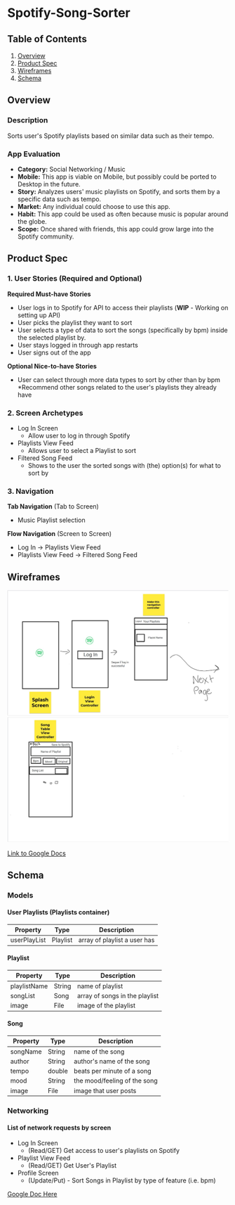 # Spotify-Song-Sorter

## Table of Contents
1. [Overview](#Overview)
1. [Product Spec](#Product-Spec)
1. [Wireframes](#Wireframes)
1. [Schema](#Schema)

## Overview
### Description
Sorts user's Spotify playlists based on similar data such as their tempo.

### App Evaluation
- **Category:** Social Networking / Music
- **Mobile:** This app is viable on Mobile, but possibly could be ported to Desktop in the future.
- **Story:** Analyzes users' music playlists on Spotify, and sorts them by a specific data such as tempo.
- **Market:** Any individual could choose to use this app.
- **Habit:** This app could be used as often because music is popular around the globe.
- **Scope:** Once shared with friends, this app could grow large into the Spotify community.

## Product Spec
### 1. User Stories (Required and Optional)

**Required Must-have Stories**

* User logs in to Spotify for API to access their playlists (**WIP** - Working on setting up API)
* User picks the playlist they want to sort
* User selects a type of data to sort the songs (specifically by bpm) inside the selected playlist by.
* User stays logged in through app restarts
* User signs out of the app

**Optional Nice-to-have Stories**

* User can select through more data types to sort by other than by bpm
*Recommend other songs related to the user's playlists they already have

### 2. Screen Archetypes

* Log In Screen
    * Allow user to log in through Spotify
* Playlists View Feed
    * Allows user to select a Playlist to sort
* Filtered Song Feed
    * Shows to the user the sorted songs with (the) option(s) for what to sort by

### 3. Navigation

**Tab Navigation** (Tab to Screen)

* Music Playlist selection

**Flow Navigation** (Screen to Screen)
* Log In -> Playlists View Feed
* Playlists View Feed -> Filtered Song Feed

## Wireframes
<img src="https://github.com/iToros-Spotify-Sorter/Spotify-Song-Sorter/blob/main/img/Wireframe-1.jpg?raw=true" width=800><br>
<img src="https://github.com/iToros-Spotify-Sorter/Spotify-Song-Sorter/blob/main/img/Wireframe-2.jpg?raw=true" width=800><br>

[Link to Google Docs](https://docs.google.com/document/d/1mrlu8lpgTXW4hlGQduL4QuSLtR33p_vyEccUeKZrSEo/edit?usp=sharing)

## Schema 
### Models
#### User Playlists (Playlists container)

   | Property      | Type     | Description |
   | ------------- | -------- | ------------|
   | userPlayList      | Playlist   | array of playlist a user has |

#### Playlist

   | Property      | Type     | Description |
   | ------------- | -------- | ------------|
   | playlistName      | String   | name of playlist |
   | songList        | Song | array of songs in the playlist |
   | image         | File     | image of the playlist |
   

#### Song

   | Property      | Type     | Description |
   | ------------- | -------- | ------------|
   | songName      | String   | name of the song |
   | author        | String | author's name of the song |
   | tempo       | double   | beats per minute of a song |
   | mood | String   | the mood/feeling of the song |
   | image         | File     | image that user posts |

### Networking
#### List of network requests by screen
   - Log In Screen
      - (Read/GET) Get access to user's playlists on Spotify
   - Playlist View Feed
      - (Read/GET) Get User's Playlist
   - Profile Screen
      - (Update/Put) - Sort Songs in Playlist by type of feature (i.e. bpm)

[Google Doc Here](https://docs.google.com/document/d/1jp6Tcvet36T8fa8Yl-OqmMSUInQDylrtdf3RgNeePbA/edit?usp=sharing)
<!-- #### [OPTIONAL:] Existing API Endpoints
##### An API Of Ice And Fire
- Base URL - [http://www.anapioficeandfire.com/api](http://www.anapioficeandfire.com/api)

   HTTP Verb | Endpoint | Description
   ----------|----------|------------
    `GET`    | /characters | get all characters
    `GET`    | /characters/?name=name | return specific character by name
    `GET`    | /houses   | get all houses
    `GET`    | /houses/?name=name | return specific house by name

##### Game of Thrones API
- Base URL - [https://api.got.show/api](https://api.got.show/api)

   HTTP Verb | Endpoint | Description
   ----------|----------|------------
    `GET`    | /cities | gets all cities
    `GET`    | /cities/byId/:id | gets specific city by :id
    `GET`    | /continents | gets all continents
    `GET`    | /continents/byId/:id | gets specific continent by :id
    `GET`    | /regions | gets all regions
    `GET`    | /regions/byId/:id | gets specific region by :id
    `GET`    | /characters/paths/:name | gets a character's path with a given name -->
